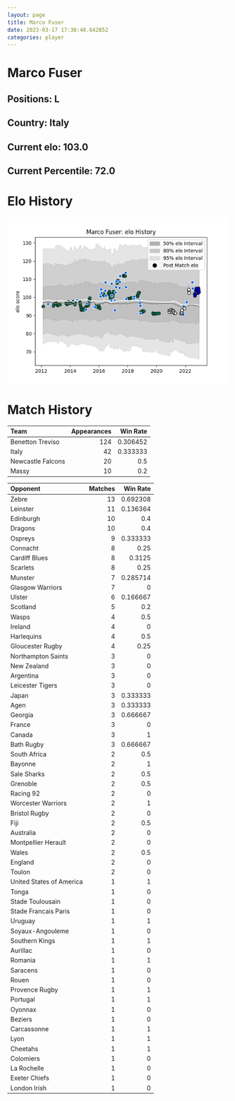 ```yaml
---  
layout: page  
title: Marco Fuser  
date: 2023-03-17 17:38:48.642852  
categories: player  
---
```

# Marco Fuser

## Positions: L

## Country: Italy

## Current elo: 103.0

## Current Percentile: 72.0

# Elo History


![elo history](history_MarcoFuser.png)
# Match History


| Team              |   Appearances |   Win Rate |
|:------------------|--------------:|-----------:|
| Benetton Treviso  |           124 |   0.306452 |
| Italy             |            42 |   0.333333 |
| Newcastle Falcons |            20 |   0.5      |
| Massy             |            10 |   0.2      |

| Opponent                 |   Matches |   Win Rate |
|:-------------------------|----------:|-----------:|
| Zebre                    |        13 |   0.692308 |
| Leinster                 |        11 |   0.136364 |
| Edinburgh                |        10 |   0.4      |
| Dragons                  |        10 |   0.4      |
| Ospreys                  |         9 |   0.333333 |
| Connacht                 |         8 |   0.25     |
| Cardiff Blues            |         8 |   0.3125   |
| Scarlets                 |         8 |   0.25     |
| Munster                  |         7 |   0.285714 |
| Glasgow Warriors         |         7 |   0        |
| Ulster                   |         6 |   0.166667 |
| Scotland                 |         5 |   0.2      |
| Wasps                    |         4 |   0.5      |
| Ireland                  |         4 |   0        |
| Harlequins               |         4 |   0.5      |
| Gloucester Rugby         |         4 |   0.25     |
| Northampton Saints       |         3 |   0        |
| New Zealand              |         3 |   0        |
| Argentina                |         3 |   0        |
| Leicester Tigers         |         3 |   0        |
| Japan                    |         3 |   0.333333 |
| Agen                     |         3 |   0.333333 |
| Georgia                  |         3 |   0.666667 |
| France                   |         3 |   0        |
| Canada                   |         3 |   1        |
| Bath Rugby               |         3 |   0.666667 |
| South Africa             |         2 |   0.5      |
| Bayonne                  |         2 |   1        |
| Sale Sharks              |         2 |   0.5      |
| Grenoble                 |         2 |   0.5      |
| Racing 92                |         2 |   0        |
| Worcester Warriors       |         2 |   1        |
| Bristol Rugby            |         2 |   0        |
| Fiji                     |         2 |   0.5      |
| Australia                |         2 |   0        |
| Montpellier Herault      |         2 |   0        |
| Wales                    |         2 |   0.5      |
| England                  |         2 |   0        |
| Toulon                   |         2 |   0        |
| United States of America |         1 |   1        |
| Tonga                    |         1 |   0        |
| Stade Toulousain         |         1 |   0        |
| Stade Francais Paris     |         1 |   0        |
| Uruguay                  |         1 |   1        |
| Soyaux-Angouleme         |         1 |   0        |
| Southern Kings           |         1 |   1        |
| Aurillac                 |         1 |   0        |
| Romania                  |         1 |   1        |
| Saracens                 |         1 |   0        |
| Rouen                    |         1 |   0        |
| Provence Rugby           |         1 |   1        |
| Portugal                 |         1 |   1        |
| Oyonnax                  |         1 |   0        |
| Beziers                  |         1 |   0        |
| Carcassonne              |         1 |   1        |
| Lyon                     |         1 |   1        |
| Cheetahs                 |         1 |   1        |
| Colomiers                |         1 |   0        |
| La Rochelle              |         1 |   0        |
| Exeter Chiefs            |         1 |   0        |
| London Irish             |         1 |   0        |